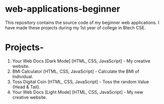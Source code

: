 # web-applications-beginner
This repository contains the source code of my beginner web applications. I have made these projects during my 1st year of college in Btech CSE.
# Projects-
1. Your Web Docs [Dark Mode] [HTML, CSS, JavaScript] - My creative website.
2. BMI Calculator [HTML, CSS, JavaScript] - Calculate the BMI of Individual.
3. Toss Digital Coin [HTML, CSS, JavaScript] - Toss the random Value {Head & Tail}.
4. Your Web Docs [Light Mode] [HTML, CSS, JavaScript] - My new creative website.

